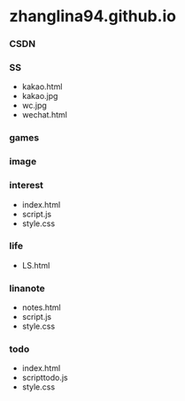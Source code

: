 # zhanglina94.github.io
### CSDN
### SS
- kakao.html
- kakao.jpg
- wc.jpg
- wechat.html
### games
### image
### interest
- index.html
- script.js
- style.css
### life
- LS.html
### linanote
- notes.html
- script.js
- style.css
### todo
- index.html
- scripttodo.js
- style.css

